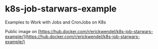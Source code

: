 # k8s-job-starwars-example
Examples to Work with Jobs and CronJobs on K8s


Public image on [https://hub.docker.com/r/erickwendel/k8s-job-starwars-example/](https://hub.docker.com/r/erickwendel/k8s-job-starwars-example/)
